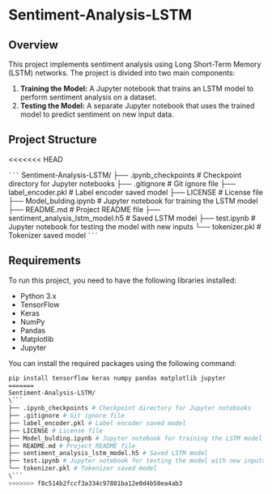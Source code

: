 # Sentiment-Analysis-LSTM

## Overview

This project implements sentiment analysis using Long Short-Term Memory (LSTM) networks. The project is divided into two main components:
1. **Training the Model:** A Jupyter notebook that trains an LSTM model to perform sentiment analysis on a dataset.
2. **Testing the Model:** A separate Jupyter notebook that uses the trained model to predict sentiment on new input data.

## Project Structure
<<<<<<< HEAD

` ``` `
Sentiment-Analysis-LSTM/
├── .ipynb_checkpoints     # Checkpoint directory for Jupyter notebooks
├── .gitignore                       # Git ignore file
├── label_encoder.pkl                # Label encoder saved model
├── LICENSE                          # License file
├── Model_bulding.ipynb              # Jupyter notebook for training the LSTM model
├── README.md                        # Project README file
├── sentiment_analysis_lstm_model.h5 # Saved LSTM model
├── test.ipynb                       # Jupyter notebook for testing the model with new inputs
└── tokenizer.pkl                    # Tokenizer saved model
` ``` `

## Requirements

To run this project, you need to have the following libraries installed:

- Python 3.x
- TensorFlow
- Keras
- NumPy
- Pandas
- Matplotlib
- Jupyter

You can install the required packages using the following command:

```bash
pip install tensorflow keras numpy pandas matplotlib jupyter
=======
Sentiment-Analysis-LSTM/
\```
├── .ipynb_checkpoints # Checkpoint directory for Jupyter notebooks
├── .gitignore # Git ignore file
├── label_encoder.pkl # Label encoder saved model
├── LICENSE # License file
├── Model_bulding.ipynb # Jupyter notebook for training the LSTM model
├── README.md # Project README file
├── sentiment_analysis_lstm_model.h5 # Saved LSTM model
├── test.ipynb # Jupyter notebook for testing the model with new inputs
└── tokenizer.pkl # Tokenizer saved model
\```
>>>>>>> f8c514b2fccf3a334c97801ba12e0d4b50ea4ab3
